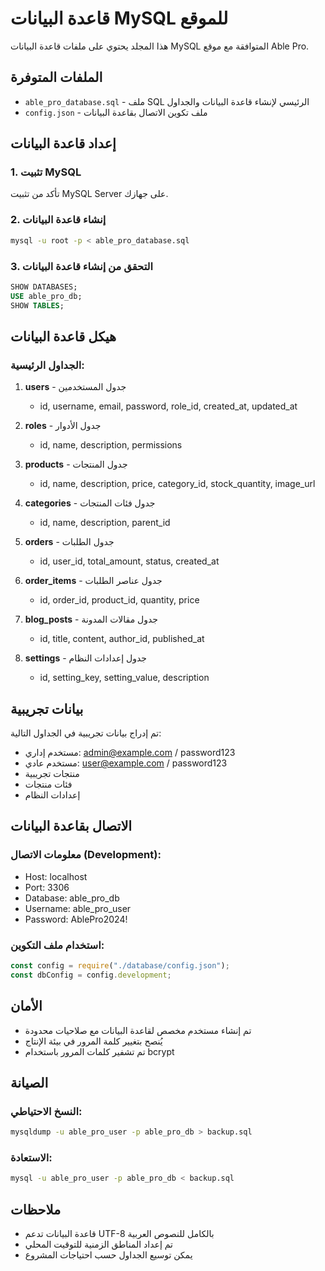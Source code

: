 ﻿# قاعدة البيانات MySQL للموقع

هذا المجلد يحتوي على ملفات قاعدة البيانات MySQL المتوافقة مع موقع Able Pro.

## الملفات المتوفرة

- `able_pro_database.sql` - ملف SQL الرئيسي لإنشاء قاعدة البيانات والجداول
- `config.json` - ملف تكوين الاتصال بقاعدة البيانات

## إعداد قاعدة البيانات

### 1. تثبيت MySQL
تأكد من تثبيت MySQL Server على جهازك.

### 2. إنشاء قاعدة البيانات
```bash
mysql -u root -p < able_pro_database.sql
```

### 3. التحقق من إنشاء قاعدة البيانات
```sql
SHOW DATABASES;
USE able_pro_db;
SHOW TABLES;
```

## هيكل قاعدة البيانات

### الجداول الرئيسية:

1. **users** - جدول المستخدمين
   - id, username, email, password, role_id, created_at, updated_at

2. **roles** - جدول الأدوار
   - id, name, description, permissions

3. **products** - جدول المنتجات
   - id, name, description, price, category_id, stock_quantity, image_url

4. **categories** - جدول فئات المنتجات
   - id, name, description, parent_id

5. **orders** - جدول الطلبات
   - id, user_id, total_amount, status, created_at

6. **order_items** - جدول عناصر الطلبات
   - id, order_id, product_id, quantity, price

7. **blog_posts** - جدول مقالات المدونة
   - id, title, content, author_id, published_at

8. **settings** - جدول إعدادات النظام
   - id, setting_key, setting_value, description

## بيانات تجريبية

تم إدراج بيانات تجريبية في الجداول التالية:
- مستخدم إداري: admin@example.com / password123
- مستخدم عادي: user@example.com / password123
- منتجات تجريبية
- فئات منتجات
- إعدادات النظام

## الاتصال بقاعدة البيانات

### معلومات الاتصال (Development):
- Host: localhost
- Port: 3306
- Database: able_pro_db
- Username: able_pro_user
- Password: AblePro2024!

### استخدام ملف التكوين:
```javascript
const config = require("./database/config.json");
const dbConfig = config.development;
```

## الأمان

- تم إنشاء مستخدم مخصص لقاعدة البيانات مع صلاحيات محدودة
- يُنصح بتغيير كلمة المرور في بيئة الإنتاج
- تم تشفير كلمات المرور باستخدام bcrypt

## الصيانة

### النسخ الاحتياطي:
```bash
mysqldump -u able_pro_user -p able_pro_db > backup.sql
```

### الاستعادة:
```bash
mysql -u able_pro_user -p able_pro_db < backup.sql
```

## ملاحظات

- قاعدة البيانات تدعم UTF-8 بالكامل للنصوص العربية
- تم إعداد المناطق الزمنية للتوقيت المحلي
- يمكن توسيع الجداول حسب احتياجات المشروع
